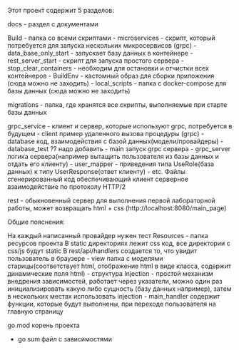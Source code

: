 Этот проект содержит 5 разделов:

docs - раздел с документами

Build - папка со всеми скриптами 
    - microservices - скрипт, который потребуется для запуска нескольких микросервисов (grpc)
    - data_base_only_start - запускает базу данных в контейнере 
    - rest_server_start - скрипт для запуска простого сервера 
    - stop_clear_containers - необходим для остановки и отчистки всех контейнеров
    - BuildEnv - кастомный образ для сборки приложения (сюда можно не заходить)
    - local_scripts - папка с docker-compose для базы данных (сюда можно не заходить)

migrations - папка, где хранятся все скрипты, выполняемые при старте базы данных

grpc_service - клиент и сервер, которые используют grpc, потребуется в будущем
    - client пример удаленного вызова процедуры (grpc)
    - database код, взаимодействия с базой данных(модели/провайдеры)
    - database_test ?? надо добавить
    - main запуск grpc сервера
    - grpc_server логика сервера(например вытащить пользователя из базы данных и отдать его клиенту)
    - user_mapper - приведения типа UseRole(база данных) к типу UserResponse(ответ клиенту)
    - etc. Файлы сгенерированный код обеспечивающий клиент серверное взаимодействие по протоколу HTTP/2

rest - обыкновенный сервер для выполнения первой лабораторной работы, может возвращать html + css (http://localhost:8080/main_page)


Общие пояснения: 

На каждый написанный провайдер нужен тест
Resources - папка ресурсов проекта 
В static директориях лежит css код, все директории с css/js будут static
В rest/api/handlers создается то, что увидит пользователь в браузере
    - view папка с моделями старицы(соответствует html, отображение html в виде класса, содержит динамические поля html)
    - структура Injection - простой механизм внедрения зависимостей, работает через указатели, можно один раз инициализировать
        какую либо сущность (базу данных например), затем в нескольких местах использовать injection
    - main_handler содержит функции, которые будут выполнены, при переходе пользователя на главную страницу

go.mod корень проекта
 - go sum файл с зависимостями
